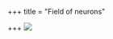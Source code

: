 +++
title = "Field of neurons"

+++
[![](https://i2.wp.com/bp2.blogger.com/_ZhvcTTaaD_4/Rasv49_ytoI/AAAAAAAAAA0/ww5v57oIR-E/s320/neurons.png)](http://bp2.blogger.com/_ZhvcTTaaD_4/Rasv49_ytoI/AAAAAAAAAA0/ww5v57oIR-E/s1600-h/neurons.png)
